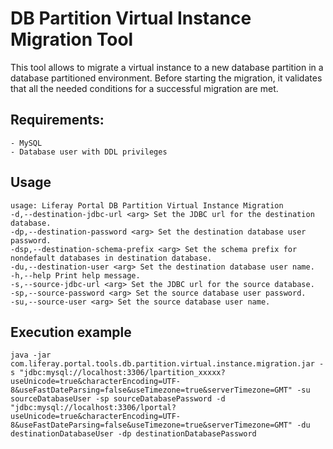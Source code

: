 # DB Partition Virtual Instance Migration Tool
This tool allows to migrate a virtual instance to a new database partition in a database partitioned environment. Before starting the migration, it validates that all the needed conditions for a successful migration are met.

## Requirements:
    - MySQL
    - Database user with DDL privileges

## Usage
    usage: Liferay Portal DB Partition Virtual Instance Migration
    -d,--destination-jdbc-url <arg> Set the JDBC url for the destination database.
    -dp,--destination-password <arg> Set the destination database user password.
    -dsp,--destination-schema-prefix <arg> Set the schema prefix for nondefault databases in destination database.
    -du,--destination-user <arg> Set the destination database user name.
    -h,--help Print help message.
    -s,--source-jdbc-url <arg> Set the JDBC url for the source database.
    -sp,--source-password <arg> Set the source database user password.
    -su,--source-user <arg> Set the source database user name.

## Execution example
    java -jar com.liferay.portal.tools.db.partition.virtual.instance.migration.jar -s "jdbc:mysql://localhost:3306/lpartition_xxxxx?useUnicode=true&characterEncoding=UTF-8&useFastDateParsing=false&useTimezone=true&serverTimezone=GMT" -su sourceDatabaseUser -sp sourceDatabasePassword -d "jdbc:mysql://localhost:3306/lportal?useUnicode=true&characterEncoding=UTF-8&useFastDateParsing=false&useTimezone=true&serverTimezone=GMT" -du destinationDatabaseUser -dp destinationDatabasePassword
